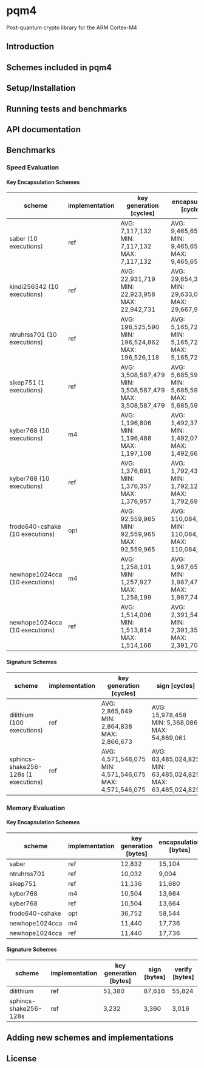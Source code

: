 # pqm4
Post-quantum crypto library for the ARM Cortex-M4

## Introduction

## Schemes included in pqm4

## Setup/Installation

## Running tests and benchmarks

## API documentation

## Benchmarks

### Speed Evaluation
#### Key Encapsulation Schemes
| scheme | implementation | key generation [cycles] | encapsulation [cycles] | decapsulation [cycles] |
| ------ | -------------- | ----------------------- | ---------------------- | -----------------------|
| saber (10 executions) | ref | AVG: 7,117,132 <br /> MIN: 7,117,132 <br /> MAX: 7,117,132 |  AVG: 9,465,651 <br /> MIN: 9,465,651 <br /> MAX: 9,465,651 | AVG: 12,297,269 <br /> MIN: 12,297,269 <br /> MAX: 12,297,269 |
| kindi256342 (10 executions) | ref | AVG: 22,931,719 <br /> MIN: 22,923,958 <br /> MAX: 22,942,731 |  AVG: 29,654,372 <br /> MIN: 29,633,060 <br /> MAX: 29,667,925 | AVG: 37,818,490 <br /> MIN: 37,794,037 <br /> MAX: 37,832,571 |
| ntruhrss701 (10 executions) | ref | AVG: 196,525,590 <br /> MIN: 196,524,862 <br /> MAX: 196,526,118 |  AVG: 5,165,720 <br /> MIN: 5,165,720 <br /> MAX: 5,165,721 | AVG: 15,069,184 <br /> MIN: 15,069,181 <br /> MAX: 15,069,186 |
| sikep751 (1 executions) | ref | AVG: 3,508,587,479 <br /> MIN: 3,508,587,479 <br /> MAX: 3,508,587,479 |  AVG: 5,685,595,692 <br /> MIN: 5,685,595,692 <br /> MAX: 5,685,595,692 | AVG: 6,109,767,719 <br /> MIN: 6,109,767,719 <br /> MAX: 6,109,767,719 |
| kyber768 (10 executions) | m4 | AVG: 1,196,806 <br /> MIN: 1,196,488 <br /> MAX: 1,197,108 |  AVG: 1,492,378 <br /> MIN: 1,492,076 <br /> MAX: 1,492,665 | AVG: 1,519,696 <br /> MIN: 1,519,394 <br /> MAX: 1,519,983 |
| kyber768 (10 executions) | ref | AVG: 1,376,691 <br /> MIN: 1,376,357 <br /> MAX: 1,376,957 |  AVG: 1,792,437 <br /> MIN: 1,792,120 <br /> MAX: 1,792,690 | AVG: 1,943,727 <br /> MIN: 1,943,410 <br /> MAX: 1,943,980 |
| frodo640-cshake (10 executions) | opt | AVG: 92,559,965 <br /> MIN: 92,559,965 <br /> MAX: 92,559,965 |  AVG: 110,084,381 <br /> MIN: 110,084,381 <br /> MAX: 110,084,381 | AVG: 110,550,496 <br /> MIN: 110,550,496 <br /> MAX: 110,550,496 |
| newhope1024cca (10 executions) | m4 | AVG: 1,258,101 <br /> MIN: 1,257,927 <br /> MAX: 1,258,199 |  AVG: 1,987,650 <br /> MIN: 1,987,475 <br /> MAX: 1,987,748 | AVG: 1,994,661 <br /> MIN: 1,994,486 <br /> MAX: 1,994,759 |
| newhope1024cca (10 executions) | ref | AVG: 1,514,006 <br /> MIN: 1,513,814 <br /> MAX: 1,514,166 |  AVG: 2,391,543 <br /> MIN: 2,391,352 <br /> MAX: 2,391,703 | AVG: 2,534,217 <br /> MIN: 2,534,025 <br /> MAX: 2,534,378 |
#### Signature Schemes
| scheme | implementation | key generation [cycles] | sign [cycles] | verify [cycles] |
| ------ | -------------- | ----------------------- | ------------- | ----------------|
| dilithium (100 executions) | ref | AVG: 2,865,649 <br /> MIN: 2,864,838 <br /> MAX: 2,866,673 |  AVG: 15,978,458 <br /> MIN: 5,368,086 <br /> MAX: 54,869,061 | AVG: 3,206,216 <br /> MIN: 3,205,732 <br /> MAX: 3,206,654 |
| sphincs-shake256-128s (1 executions) | ref | AVG: 4,571,546,075 <br /> MIN: 4,571,546,075 <br /> MAX: 4,571,546,075 |  AVG: 63,485,024,825 <br /> MIN: 63,485,024,825 <br /> MAX: 63,485,024,825 | AVG: 77,975,424 <br /> MIN: 77,975,424 <br /> MAX: 77,975,424 |
### Memory Evaluation
#### Key Encapsulation Schemes
| scheme | implementation | key generation [bytes] | encapsulation [bytes] | decapsulation [bytes] |
| ------ | -------------- | ----------------------- | ---------------------- | -----------------------|
| saber | ref | 12,832 |  15,104 | 16,200 |
| ntruhrss701 | ref | 10,032 |  9,004 | 10,252 |
| sikep751 | ref | 11,136 |  11,680 | 12,232 |
| kyber768 | m4 | 10,504 |  13,664 | 14,824 |
| kyber768 | ref | 10,504 |  13,664 | 14,824 |
| frodo640-cshake | opt | 36,752 |  58,544 | 68,896 |
| newhope1024cca | m4 | 11,440 |  17,736 | 19,936 |
| newhope1024cca | ref | 11,440 |  17,736 | 19,936 |
#### Signature Schemes
| scheme | implementation | key generation [bytes] | sign [bytes] | verify [bytes] |
| ------ | -------------- | ----------------------- | ------------- | ----------------|
| dilithium | ref | 51,380 |  87,616 | 55,824 |
| sphincs-shake256-128s | ref | 3,232 |  3,360 | 3,016 |


## Adding new schemes and implementations

## License